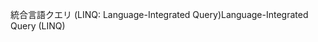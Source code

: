 <span data-ttu-id="b705f-101">統合言語クエリ (LINQ: Language-Integrated Query)</span><span class="sxs-lookup"><span data-stu-id="b705f-101">Language-Integrated Query (LINQ)</span></span>
